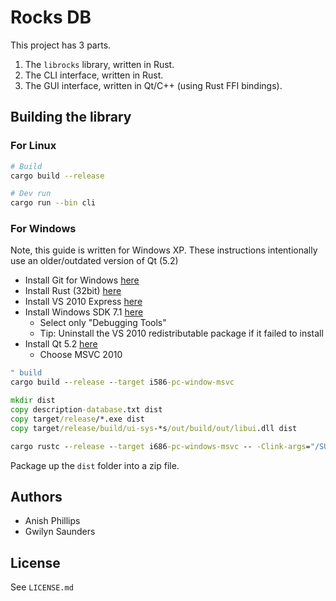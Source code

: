 # Rocks DB

This project has 3 parts.

1. The `librocks` library, written in Rust.
2. The CLI interface, written in Rust.
3. The GUI interface, written in Qt/C++ (using Rust FFI bindings).


## Building the library

### For Linux

```sh
# Build
cargo build --release

# Dev run
cargo run --bin cli
```

### For Windows

Note, this guide is written for Windows XP. These instructions intentionally use an older/outdated version of Qt (5.2)

- Install Git for Windows [here](https://github.com/git-for-windows/git/releases/download/v2.22.0.windows.1/Git-2.22.0-32-bit.exe)
- Install Rust (32bit) [here](https://static.rust-lang.org/rustup/dist/i686-pc-windows-msvc/rustup-init.exe)
- Install VS 2010 Express [here](https://my.visualstudio.com/Downloads?q=visual%20studio%202010&wt.mc_id=o~msft~vscom~older-downloads)
- Install Windows SDK 7.1 [here](https://www.microsoft.com/en-us/download/details.aspx?id=8279)
  - Select only "Debugging Tools"
  - Tip: Uninstall the VS 2010 redistributable package if it failed to install
- Install Qt 5.2 [here](http://mirrors.ocf.berkeley.edu/qt/archive/qt/5.2/5.2.1/)
  - Choose MSVC 2010


```bat
" build
cargo build --release --target i586-pc-window-msvc

mkdir dist
copy description-database.txt dist
copy target/release/*.exe dist
copy target/release/build/ui-sys-*s/out/build/out/libui.dll dist

cargo rustc --release --target i686-pc-windows-msvc -- -Clink-args="/SUBSYSTEM:CONSOLE,5.01" -Ctarget-feature=+crt-static

```

Package up the `dist` folder into a zip file.


## Authors
- Anish Phillips
- Gwilyn Saunders


## License
See `LICENSE.md`
